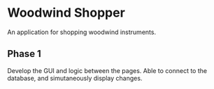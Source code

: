 # Woodwind Shopper
An application for shopping woodwind instruments.

## Phase 1
Develop the GUI and logic between the pages. Able to connect to the database, and simutaneously display changes.
